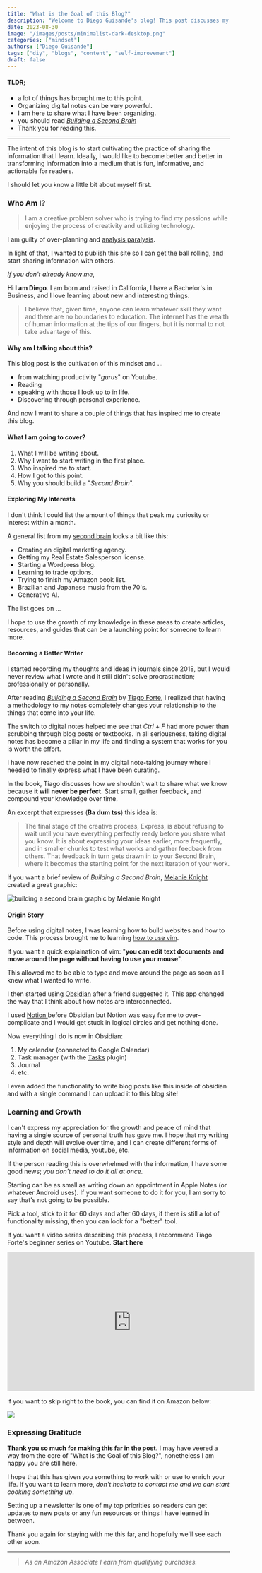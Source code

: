 ```yaml
---
title: "What is the Goal of this Blog?"
description: "Welcome to Diego Guisande's blog! This post discusses my goals and mindset for this website."
date: 2023-08-30
image: "/images/posts/minimalist-dark-desktop.png"
categories: ["mindset"]
authors: ["Diego Guisande"]
tags: ["diy", "blogs", "content", "self-improvement"]
draft: false
---
```


#### TLDR;

- a lot of things has brought me to this point.
- Organizing digital notes can be very powerful.
- I am here to share what I have been organizing.
- you should read [_Building a Second Brain_](https://amzn.to/3L2Vs9h)
- Thank you for reading this.

---

The intent of this blog is to start cultivating the practice of sharing the information that I learn. Ideally, I would like to become better and better in transforming information into a medium that is fun, informative, and actionable for readers.

I should let you know a little bit about myself first.

### Who Am I?

> I am a creative problem solver who is trying to find my passions while enjoying the process of creativity and utilizing technology.

I am guilty of over-planning and [analysis paralysis](./post-2).

In light of that, I wanted to publish this site so I can get the ball rolling, and start sharing information with others.

_If you don't already know me_,

**Hi I am Diego**. I am born and raised in California, I have a Bachelor's in Business, and I love learning about new and interesting things.

> I believe that, given time, anyone can learn whatever skill they want and there are no boundaries to education. The internet has the wealth of human information at the tips of our fingers, but it is normal to
> not take advantage of this.

#### Why am I talking about this?

This blog post is the cultivation of this mindset and ...

- from watching productivity "_gurus_" on Youtube.
- Reading
- speaking with those I look up to in life.
- Discovering through personal experience.

And now I want to share a couple of things that has inspired me to create this blog.

#### What I am going to cover?

1. What I will be writing about.
2. Why I want to start writing in the first place.
3. Who inspired me to start.
4. How I got to this point.
5. Why you should build a "_Second Brain_".

#### Exploring My Interests

I don't think I could list the amount of things that peak my curiosity or interest within a month.

A general list from my [second brain]() looks a bit like this:

- Creating an digital marketing agency.
- Getting my Real Estate Salesperson license.
- Starting a Wordpress blog.
- Learning to trade options.
- Trying to finish my Amazon book list.
- Brazilian and Japanese music from the 70's.
- Generative AI.

The list goes on ...

I hope to use the growth of my knowledge in these areas to create articles, resources, and guides that can be a launching point for someone to learn more.

#### Becoming a Better Writer

I started recording my thoughts and ideas in journals since 2018, but I would never review what I wrote and it still didn't solve procrastination; professionally or personally.

After reading [_Building a Second Brain_](https://amzn.to/3L2Vs9h) by [Tiago Forte](https://fortelabs.com/), I realized that having a methodology to my notes completely changes your relationship to the things that come into your life.

The switch to digital notes helped me see that _Ctrl + F_ had more power than scrubbing through blog posts or textbooks. In all seriousness, taking digital notes has become a pillar in my life and finding a system that works for you is worth the effort.

I have now reached the point in my digital note-taking journey where I needed to finally express what I have been curating.

In the book, Tiago discusses how we shouldn't wait to share what we know because **it will never be perfect**. Start small, gather feedback, and compound your knowledge over time.

An excerpt that expresses (**Ba dum tss**) this idea is:

> The final stage of the creative process, Express, is about refusing to wait until you have everything perfectly ready before you share what you know. It is about expressing your ideas earlier, more frequently, and in smaller chunks to test what works and gather feedback from others. That feedback in turn gets drawn in to your Second Brain, where it becomes the starting point for the next iteration of your work.

If you want a brief review of _Building a Second Brain_, [Melanie Knight](https://www.linkedin.com/posts/knight-melanie_buildingasecondbrain-personalknowledgemanagement-activity-7035324773115031552-BfpR?utm_source=share&utm_medium=member_desktop) created a great graphic:

![building a second brain graphic by Melanie Knight](/images/posts/BASB-recap.png)

#### Origin Story

Before using digital notes, I was learning how to build websites and how to code. This process brought me to learning [how to use vim](https://www.freecodecamp.org/news/vim-beginners-guide/).

If you want a quick explaination of vim: "**you can edit text documents and move around the page without having to use your mouse**".

This allowed me to be able to type and move around the page as soon as I knew what I wanted to write.

I then started using [Obsidian](https://obsidian.md/) after a friend suggested it. This app changed the way that I think about how notes are interconnected.

I used [ Notion ](https://notion.so) before Obsidian but Notion was easy for me to over-complicate and I would get stuck in logical circles and get nothing done.

Now everything I do is now in Obsidian:

1. My calendar (connected to Google Calendar)
2. Task manager (with the [Tasks](https://github.com/obsidian-tasks-group/obsidian-tasks) plugin)
3. Journal
4. etc.

I even added the functionality to write blog posts like this inside of obsidian and with a single command I can upload it to this blog site!

### Learning and Growth

I can't express my appreciation for the growth and peace of mind that having a single source of personal truth has gave me. I hope that my writing style and depth will evolve over time, and I can create different forms of information on
social media, youtube, etc.

If the person reading this is overwhelmed with the information, I have some good news; _you don't need to do it all at once._

Starting can be as small as writing down an appointment in Apple Notes (or whatever Android uses). If you want someone to do it for you, I am sorry to say that's not going to be possible.

Pick a tool, stick to it for 60 days and after 60 days, if there is still a lot of functionality missing, then you can look for a "better" tool.

If you want a video series describing this process, I recommend Tiago Forte's beginner series on Youtube. **Start here**

<iframe width="560" height="315" src="https://www.youtube-nocookie.com/embed/f3dDVtJ2sec?si=7sC6i5G1ISV_ZGmS" title="YouTube video player" frameborder="0" allow="accelerometer; autoplay; clipboard-write; encrypted-media; gyroscope; picture-in-picture; web-share" allowfullscreen></iframe>

if you want to skip right to the book, you can find it on Amazon below:

<a href="https://www.amazon.com/Building-Second-Brain-Organize-Potential-ebook/dp/B09LVVN9L3?crid=3N5UUYJ1K982A&keywords=building+a+second+brain&qid=1693692018&sprefix=building+a+second+brain%2Caps%2C269&sr=8-1&linkCode=li3&tag=diegoblog88-20&linkId=821e3e25ccd4c670e4bba8bd9ab4c082&language=en_US&ref_=as_li_ss_il" target="_blank"><img border="0" src="//ws-na.amazon-adsystem.com/widgets/q?_encoding=UTF8&ASIN=B09LVVN9L3&Format=_SL250_&ID=AsinImage&MarketPlace=US&ServiceVersion=20070822&WS=1&tag=diegoblog88-20&language=en_US" ></a><img src="https://ir-na.amazon-adsystem.com/e/ir?t=diegoblog88-20&language=en_US&l=li3&o=1&a=B09LVVN9L3" width="1" height="1" border="0" alt="" style="border:none !important; margin:0px !important;" />

### Expressing Gratitude

**Thank you so much for making this far in the post**. I may have veered a way from the core of "What is the Goal of this Blog?", nonetheless I am happy you are still here.

I hope that this has given you something to work with or use to enrich your life. If you want to learn more, _don't hesitate to contact me and we can start cooking something up_.

Setting up a newsletter is one of my top priorities so readers can get updates to new posts or any fun resources or things I have learned in between.

Thank you again for staying with me this far, and hopefully we'll see each other soon.

---

> _As an Amazon Associate I earn from qualifying purchases._
